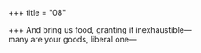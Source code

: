 +++
title = "08"

+++
And bring us food, granting it inexhaustible—  
many are your goods, liberal one—  